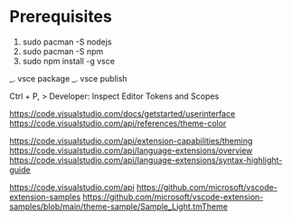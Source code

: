 # Prerequisites
1. sudo pacman -S nodejs
2. sudo pacman -S npm
3. sudo npm install -g vsce

_. vsce package
_. vsce publish

Ctrl + P, > Developer: Inspect Editor Tokens and Scopes

https://code.visualstudio.com/docs/getstarted/userinterface
https://code.visualstudio.com/api/references/theme-color

https://code.visualstudio.com/api/extension-capabilities/theming
https://code.visualstudio.com/api/language-extensions/overview
https://code.visualstudio.com/api/language-extensions/syntax-highlight-guide

https://code.visualstudio.com/api
https://github.com/microsoft/vscode-extension-samples
https://github.com/microsoft/vscode-extension-samples/blob/main/theme-sample/Sample_Light.tmTheme